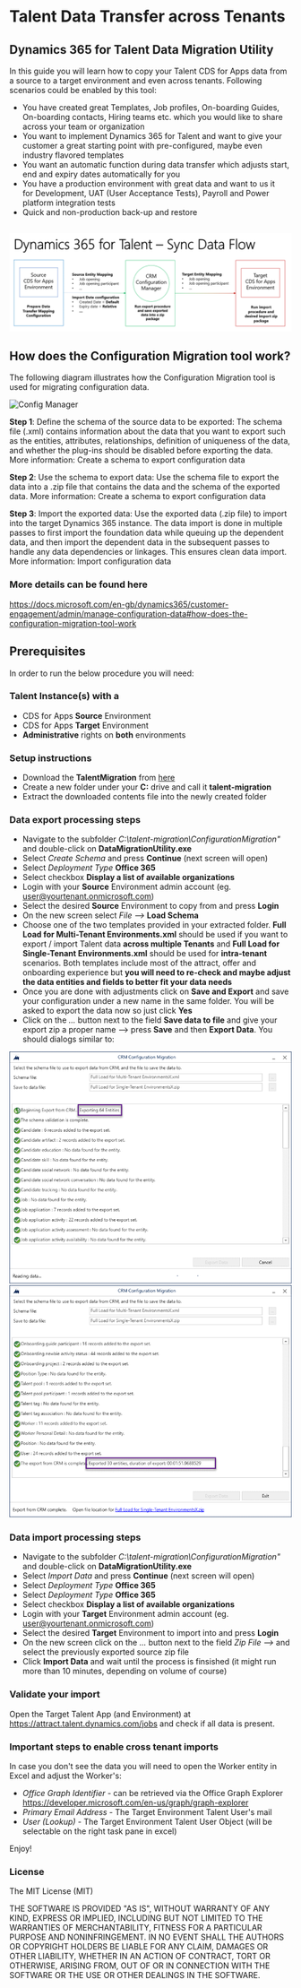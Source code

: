 # Talent Data Transfer across Tenants
## Dynamics 365 for Talent Data Migration Utility

In this guide you will learn how to copy your Talent CDS for Apps data from a source to a target environment and even across tenants.
Following scenarios could be enabled by this tool:

- You have created great Templates, Job profiles, On-boarding Guides, On-boarding contacts, Hiring teams etc. which you would like to share across your team or organization
- You want to implement Dynamics 365 for Talent and want to give your customer a great starting point with pre-configured, maybe even industry flavored templates
- You want an automatic function during data transfer which adjusts start, end and expiry dates automatically for you 
- You have a production environment with great data and want to us it for Development, UAT (User Acceptance Tests), Payroll and Power platform integration tests
- Quick and non-production back-up and restore 

## 
![High-Level Sync Flow](https://github.com/meteorpoly/talent-data-migration/blob/master/High-level%20synch%20data%20flow.gif "High-level flow")

## How does the Configuration Migration tool work?
The following diagram illustrates how the Configuration Migration tool is used for migrating configuration data.

![Config Manager](https://docs.microsoft.com/en-gb/dynamics365/customer-engagement/admin/media/config-migration-process-flow.png "Configuration Manager")

**Step 1**: Define the schema of the source data to be exported: The schema file (.xml) contains information about the data that you want to export such as the entities, attributes, relationships, definition of uniqueness of the data, and whether the plug-ins should be disabled before exporting the data. More information: Create a schema to export configuration data

**Step 2**: Use the schema to export data: Use the schema file to export the data into a .zip file that contains the data and the schema of the exported data. More information: Create a schema to export configuration data

**Step 3**: Import the exported data: Use the exported data (.zip file) to import into the target Dynamics 365 instance. The data import is done in multiple passes to first import the foundation data while queuing up the dependent data, and then import the dependent data in the subsequent passes to handle any data dependencies or linkages. This ensures clean data import. More information: Import configuration data

### More details can be found here
https://docs.microsoft.com/en-gb/dynamics365/customer-engagement/admin/manage-configuration-data#how-does-the-configuration-migration-tool-work

## Prerequisites
In order to run the below procedure you will need:

### Talent Instance(s) with a
- CDS for Apps **Source** Environment
- CDS for Apps **Target** Environment
- **Administrative** rights on **both** environments

### Setup instructions
- Download the **TalentMigration** from [here](https://github.com/meteorpoly/talent-data-migration/raw/master/TalentMigration.zip)
- Create a new folder under your **C:** drive and call it **talent-migration**
- Extract the  downloaded contents file into the newly created folder

### Data export processing steps
- Navigate to the subfolder *C:\talent-migration\ConfigurationMigration\"* and double-click on **DataMigrationUtility.exe**
- Select *Create Schema* and press **Continue** (next screen will open)
- Select *Deployment Type* **Office 365**
- Select checkbox **Display a list of available organizations**
- Login with your **Source** Environment admin account (eg. user@yourtenant.onmicrosoft.com)
- Select the desired **Source** Environment to copy from and press **Login**
- On the new screen select *File -->* **Load Schema**
- Choose one of the two templates provided in your extracted folder. **Full Load for Multi-Tenant Environments.xml** should be used if you want to export / import Talent data **across multiple Tenants** and **Full Load for Single-Tenant Environments.xml** should be used for **intra-tenant** scenarios. Both templates include most of the attract, offer and onboarding experience but **you will need to re-check and maybe adjust the data entities and fields to better fit your data needs**
- Once you are done with adjustments click on **Save and Export** and save your configuration under a new name in the same folder. You will be asked to export the data now so just click **Yes**
- Click on the *...* button next to the field **Save data to file** and give your export zip a proper name --> press **Save** and then **Export Data**. You should dialogs similar to:

![Export start](https://github.com/meteorpoly/talent-data-migration/blob/master/Screen%202.gif "High-level flow")
![Export end](https://github.com/meteorpoly/talent-data-migration/blob/master/Screen%204.gif "High-level flow")

### Data import processing steps
- Navigate to the subfolder *C:\talent-migration\ConfigurationMigration\"* and double-click on **DataMigrationUtility.exe**
- Select *Import Data* and press **Continue** (next screen will open)
- Select *Deployment Type* **Office 365**
- Select *Deployment Type* **Office 365**
- Select checkbox **Display a list of available organizations**
- Login with your **Target** Environment admin account (eg. user@yourtenant.onmicrosoft.com)
- Select the desired **Target** Environment to import into and press **Login**
- On the new screen click on the *...* button next to the field *Zip File -->* and select the previously exported source zip file
- Click **Import Data** and wait until the process is finsished (it might run more than 10 minutes, depending on volume of course)

### Validate your import
Open the Target Talent App (and Environment) at https://attract.talent.dynamics.com/jobs and check if all data is present. 

### Important steps to enable cross tenant  imports
In case you don't see the data you will need to open the Worker entity in Excel and adjust the Worker's:
- *Office Graph Identifier* - can be retrieved via the Office Graph Explorer https://developer.microsoft.com/en-us/graph/graph-explorer 
- *Primary Email Address* - The Target Environment Talent User's mail
- *User (Lookup)* - The Target Environment Talent User Object (will be selectable on the right task pane in excel)

Enjoy!

### License
The MIT License (MIT)

THE SOFTWARE IS PROVIDED "AS IS", WITHOUT WARRANTY OF ANY KIND, EXPRESS OR IMPLIED, INCLUDING BUT NOT LIMITED TO THE WARRANTIES OF MERCHANTABILITY, FITNESS FOR A PARTICULAR PURPOSE AND NONINFRINGEMENT. IN NO EVENT SHALL THE AUTHORS OR COPYRIGHT HOLDERS BE LIABLE FOR ANY CLAIM, DAMAGES OR OTHER LIABILITY, WHETHER IN AN ACTION OF CONTRACT, TORT OR OTHERWISE, ARISING FROM, OUT OF OR IN CONNECTION WITH THE SOFTWARE OR THE USE OR OTHER DEALINGS IN THE SOFTWARE.
